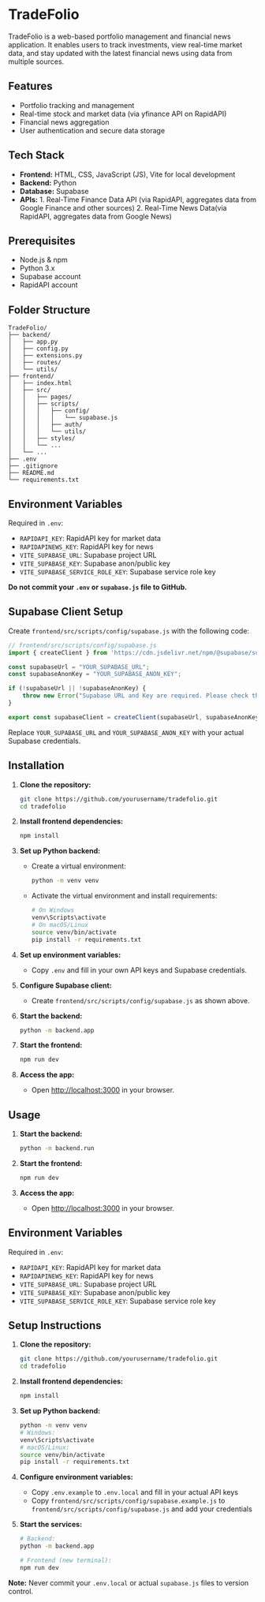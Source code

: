 # TradeFolio

TradeFolio is a web-based portfolio management and financial news application. It enables users to track investments, view real-time market data, and stay updated with the latest financial news using data from multiple sources.

## Features

- Portfolio tracking and management
- Real-time stock and market data (via yfinance API on RapidAPI)
- Financial news aggregation
- User authentication and secure data storage

## Tech Stack

- **Frontend:** HTML, CSS, JavaScript (JS), Vite for local development
- **Backend:** Python
- **Database:** Supabase
- **APIs:** 1. Real-Time Finance Data API (via RapidAPI, aggregates data from Google Finance and other sources)
            2. Real-Time News Data(via RapidAPI, aggregates data from Google News)
         
## Prerequisites

- Node.js & npm
- Python 3.x
- Supabase account
- RapidAPI account

## Folder Structure

```
TradeFolio/
├── backend/
│   ├── app.py
│   ├── config.py
│   ├── extensions.py
│   ├── routes/
│   └── utils/
├── frontend/
│   ├── index.html
│   ├── src/
│   │   ├── pages/
│   │   ├── scripts/
│   │   │   ├── config/
│   │   │   │   └── supabase.js
│   │   │   ├── auth/
│   │   │   └── utils/
│   │   ├── styles/
│   │   └── ...
│   └── ...
├── .env
├── .gitignore
├── README.md
└── requirements.txt
```

## Environment Variables

Required in `.env`:

- `RAPIDAPI_KEY`: RapidAPI key for market data
- `RAPIDAPINEWS_KEY`: RapidAPI key for news
- `VITE_SUPABASE_URL`: Supabase project URL
- `VITE_SUPABASE_KEY`: Supabase anon/public key
- `VITE_SUPABASE_SERVICE_ROLE_KEY`: Supabase service role key

**Do not commit your `.env` or `supabase.js` file to GitHub.**

## Supabase Client Setup

Create `frontend/src/scripts/config/supabase.js` with the following code:

```javascript
// frontend/src/scripts/config/supabase.js
import { createClient } from 'https://cdn.jsdelivr.net/npm/@supabase/supabase-js/+esm';

const supabaseUrl = "YOUR_SUPABASE_URL";
const supabaseAnonKey = "YOUR_SUPABASE_ANON_KEY";

if (!supabaseUrl || !supabaseAnonKey) {
    throw new Error("Supabase URL and Key are required. Please check the values in supabase.js.");
}

export const supabaseClient = createClient(supabaseUrl, supabaseAnonKey);
```

Replace `YOUR_SUPABASE_URL` and `YOUR_SUPABASE_ANON_KEY` with your actual Supabase credentials.

## Installation

1. **Clone the repository:**
   ```bash
   git clone https://github.com/yourusername/tradefolio.git
   cd tradefolio
   ```

2. **Install frontend dependencies:**
   ```bash
   npm install
   ```

3. **Set up Python backend:**
   - Create a virtual environment:
     ```bash
     python -m venv venv
     ```
   - Activate the virtual environment and install requirements:
     ```bash
     # On Windows
     venv\Scripts\activate
     # On macOS/Linux
     source venv/bin/activate
     pip install -r requirements.txt
     ```

4. **Set up environment variables:**
   - Copy `.env` and fill in your own API keys and Supabase credentials.

5. **Configure Supabase client:**
   - Create `frontend/src/scripts/config/supabase.js` as shown above.

6. **Start the backend:**
   ```bash
   python -m backend.app
   ```

7. **Start the frontend:**
   ```bash
   npm run dev
   ```

8. **Access the app:**
   - Open [http://localhost:3000](http://localhost:3000) in your browser.

## Usage

1. **Start the backend:**
   ```bash
   python -m backend.run
   ```

2. **Start the frontend:**
   ```bash
   npm run dev
   ```

3. **Access the app:**
   - Open [http://localhost:3000](http://localhost:3000) in your browser.

## Environment Variables

Required in `.env`:

- `RAPIDAPI_KEY`: RapidAPI key for market data
- `RAPIDAPINEWS_KEY`: RapidAPI key for news
- `VITE_SUPABASE_URL`: Supabase project URL
- `VITE_SUPABASE_KEY`: Supabase anon/public key
- `VITE_SUPABASE_SERVICE_ROLE_KEY`: Supabase service role key

## Setup Instructions

1. **Clone the repository:**
   ```bash
   git clone https://github.com/yourusername/tradefolio.git
   cd tradefolio
   ```

2. **Install frontend dependencies:**
   ```bash
   npm install
   ```

3. **Set up Python backend:**
   ```bash
   python -m venv venv
   # Windows:
   venv\Scripts\activate
   # macOS/Linux:
   source venv/bin/activate
   pip install -r requirements.txt
   ```

4. **Configure environment variables:**
   - Copy `.env.example` to `.env.local` and fill in your actual API keys
   - Copy `frontend/src/scripts/config/supabase.example.js` to `frontend/src/scripts/config/supabase.js` and add your credentials

5. **Start the services:**
   ```bash
   # Backend:
   python -m backend.app
   
   # Frontend (new terminal):
   npm run dev
   ```

**Note:** Never commit your `.env.local` or actual `supabase.js` files to version control.




